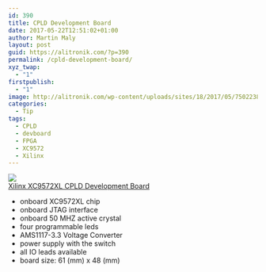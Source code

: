 ```yaml
---
id: 390
title: CPLD Development Board
date: 2017-05-22T12:51:02+01:00
author: Martin Maly
layout: post
guid: https://alitronik.com/?p=390
permalink: /cpld-development-board/
xyz_twap:
  - "1"
firstpublish:
  - "1"
image: http://alitronik.com/wp-content/uploads/sites/18/2017/05/750223849_282.jpg
categories:
  - Tip
tags:
  - CPLD
  - devboard
  - FPGA
  - XC9572
  - Xilinx
---
```

<a href="http://s.click.aliexpress.com/e/2fiEUJq" target="_parent"><img src="//ae01.alicdn.com/kf/HTB1bdFQQFXXXXbjXpXXq6xXFXXXM/1PCS-Xilinx-font-b-XC9572XL-b-font-font-b-CPLD-b-font-Development-Board-Learning-Board.jpg_220x220.jpg" /><span style="display: block;">Xilinx XC9572XL CPLD Development Board</span></a>

  * onboard XC9572XL chip
  * onboard JTAG interface
  * onboard 50 MHZ active crystal
  * four programmable leds
  * AMS1117-3.3 Voltage Converter
  * power supply with the switch
  * all IO leads available
  * board size: 61 (mm) x 48 (mm)